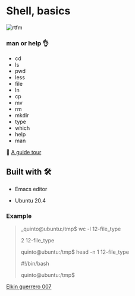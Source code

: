 # Shell, basics


![rtfm](https://user-images.githubusercontent.com/85587286/160321598-b149394f-c0c6-48ba-97ee-8d08d2f94ee1.png)

### man or help 👌

- cd
- ls
- pwd
- less
- file
- ln
- cp
- mv
- rm
- mkdir
- type
- which
- help
- man

🚀  [A guide tour](http://linuxcommand.org/lc3_lts0040.php)


## Built with 🛠️

* Emacs editor

* Ubuntu 20.4
  

  
### Example


> _quinto@ubuntu:/tmp$ wc -l 12-file_type
> 
> 2 12-file_type
> 
> quinto@ubuntu:/tmp$ head -n 1 12-file_type
>  
> #!/bin/bash
> 
> quinto@ubuntu:/tmp$

[Elkin guerrero 007](https://github.com/elkinguerrero007)

